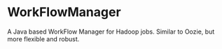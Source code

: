 # WorkFlowManager
A Java based WorkFlow Manager for Hadoop jobs. Similar to Oozie, but more flexible and robust. 
